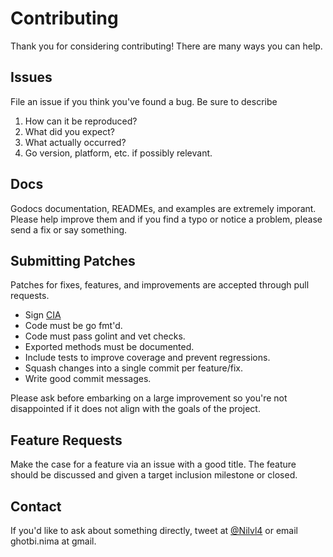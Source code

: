 # Contributing

Thank you for considering contributing! There are many ways you can help.

## Issues

File an issue if you think you've found a bug. Be sure to describe

1. How can it be reproduced?
2. What did you expect?
3. What actually occurred?
4. Go version, platform, etc. if possibly relevant.

## Docs

Godocs documentation, READMEs, and examples are extremely imporant. Please help improve them and if you find a typo or notice a problem, please send a fix or say something.

## Submitting Patches

Patches for fixes, features, and improvements are accepted through pull requests.

* Sign [CIA](https://cla-assistant.io/nim4/DBShield)
* Code must be go fmt'd.
* Code must pass golint and vet checks. 
* Exported methods must be documented.
* Include tests to improve coverage and prevent regressions.
* Squash changes into a single commit per feature/fix.
* Write good commit messages.

Please ask before embarking on a large improvement so you're not disappointed if it does not align with the goals of the project.

## Feature Requests

Make the case for a feature via an issue with a good title. The feature should be discussed and given a target inclusion milestone or closed.

## Contact

If you'd like to ask about something directly, tweet at [@Nilvl4](https://twitter.com/nilvl4) or email ghotbi.nima at gmail.

